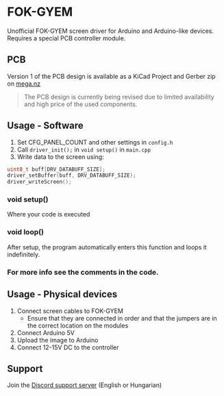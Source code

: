 # FOK-GYEM
Unofficial FOK-GYEM screen driver for Arduino and Arduino-like devices. Requires a special PCB controller module.

## PCB
Version 1 of the PCB design is available as a KiCad Project and Gerber zip on [mega.nz](https://mega.nz/file/3mAA2AxQ#uEkXPkIazQjaFEwh2zbjOequC6g8-KIUfY65_SY9eXo)

> The PCB design is currently being revised due to limited availability and high price of the used components.

## Usage - Software

1. Set CFG_PANEL_COUNT and other settings in `config.h`
2. Call `driver_init();` in `void setup()` in `main.cpp`
3. Write data to the screen using:
```cpp
uint8_t buff[DRV_DATABUFF_SIZE];
driver_setBuffer(buff, DRV_DATABUFF_SIZE);
driver_writeScreen();
```

### void setup()
Where your code is executed

### void loop()
After setup, the program automatically enters this function and loops it indefinitely.

### For more info see the comments in the code.

## Usage - Physical devices
1. Connect screen cables to FOK-GYEM
   - Ensure that they are connected in order and that the jumpers are in the correct location on the modules
1. Connect Arduino 5V 
2. Upload the image to Arduino
3. Connect 12-15V DC to the controller

## Support
Join the [Discord support server](https://discord.gg/D7EgcpuUdG) (English or Hungarian)
